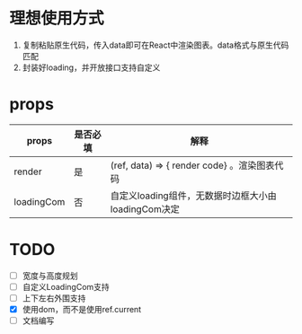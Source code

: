 # 理想使用方式
1. 复制粘贴原生代码，传入data即可在React中渲染图表。data格式与原生代码匹配
2. 封装好loading，并开放接口支持自定义

# props
| props      | 是否必填 | 解释                                                |
| ---------- | -------- | --------------------------------------------------- |
| render     | 是       | (ref, data) => { render code} 。渲染图表代码        |
| loadingCom | 否       | 自定义loading组件，无数据时边框大小由loadingCom决定 |

# TODO
- [ ] 宽度与高度规划
- [ ] 自定义LoadingCom支持
- [ ] 上下左右外围支持
- [x] 使用dom，而不是使用ref.current
- [ ] 文档编写